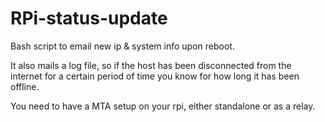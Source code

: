 RPi-status-update
=================

Bash script to email new ip &amp; system info upon reboot.

It also mails a log file, so if the host has been disconnected from the 
internet for a certain period of time you know for how long it has been offline.

You need to have a MTA setup on your rpi, either standalone or as a relay.
